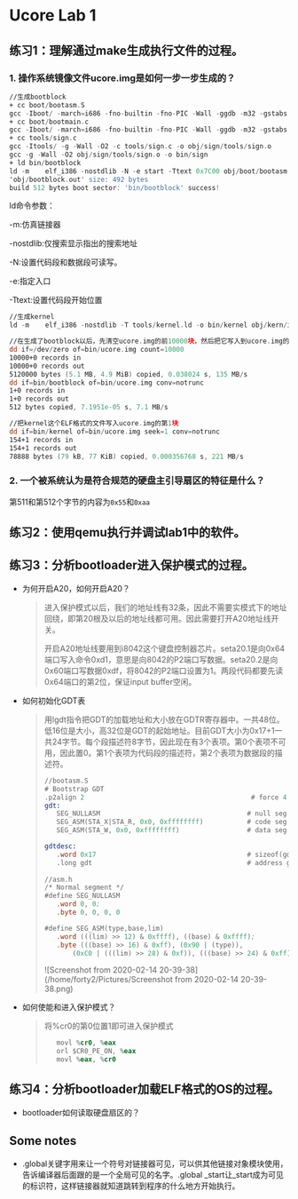 # Ucore Lab 1

## 练习1：理解通过make生成执行文件的过程。

### 1. 操作系统镜像文件ucore.img是如何一步一步生成的？

```asm
//生成bootblock
+ cc boot/bootasm.S
gcc -Iboot/ -march=i686 -fno-builtin -fno-PIC -Wall -ggdb -m32 -gstabs -nostdinc  -fno-stack-protector -Ilibs/ -Os -nostdinc -c boot/bootasm.S -o obj/boot/bootasm.o
+ cc boot/bootmain.c
gcc -Iboot/ -march=i686 -fno-builtin -fno-PIC -Wall -ggdb -m32 -gstabs -nostdinc  -fno-stack-protector -Ilibs/ -Os -nostdinc -c boot/bootmain.c -o obj/boot/bootmain.o
+ cc tools/sign.c
gcc -Itools/ -g -Wall -O2 -c tools/sign.c -o obj/sign/tools/sign.o
gcc -g -Wall -O2 obj/sign/tools/sign.o -o bin/sign
+ ld bin/bootblock
ld -m    elf_i386 -nostdlib -N -e start -Ttext 0x7C00 obj/boot/bootasm.o obj/boot/bootmain.o -o obj/bootblock.o
'obj/bootblock.out' size: 492 bytes
build 512 bytes boot sector: 'bin/bootblock' success!
```

ld命令参数：

-m:仿真链接器

-nostdlib:仅搜索显示指出的搜索地址

-N:设置代码段和数据段可读写。

-e:指定入口

-Ttext:设置代码段开始位置

```asm
//生成kernel
ld -m    elf_i386 -nostdlib -T tools/kernel.ld -o bin/kernel obj/kern/init/init.o obj/kern/libs/readline.o obj/kern/libs/stdio.o obj/kern/debug/kdebug.o obj/kern/debug/kmonitor.o obj/kern/debug/panic.o obj/kern/driver/clock.o obj/kern/driver/console.o obj/kern/driver/intr.o obj/kern/driver/picirq.o obj/kern/trap/trap.o obj/kern/trap/trapentry.o obj/kern/trap/vectors.o obj/kern/mm/pmm.o obj/libs/printfmt.o obj/libs/string.o
```

```asm
//在生成了bootblock以后，先清空ucore.img的前10000块，然后把它写入到ucore.img的第0块
dd if=/dev/zero of=bin/ucore.img count=10000
10000+0 records in
10000+0 records out
5120000 bytes (5.1 MB, 4.9 MiB) copied, 0.038024 s, 135 MB/s
dd if=bin/bootblock of=bin/ucore.img conv=notrunc
1+0 records in
1+0 records out
512 bytes copied, 7.1951e-05 s, 7.1 MB/s

//把kernel这个ELF格式的文件写入ucore.img的第1块
dd if=bin/kernel of=bin/ucore.img seek=1 conv=notrunc
154+1 records in
154+1 records out
78888 bytes (79 kB, 77 KiB) copied, 0.000356768 s, 221 MB/s
```

### 2. 一个被系统认为是符合规范的硬盘主引导扇区的特征是什么？

第511和第512个字节的内容为`0x55`和`0xaa`







## 练习2：使用qemu执行并调试lab1中的软件。



## 练习3：分析bootloader进入保护模式的过程。

- 为何开启A20，如何开启A20？

  >进入保护模式以后，我们的地址线有32条，因此不需要实模式下的地址回绕，即第20根及以后的地址线都可用。因此需要打开A20地址线开关。
  >
  >开启A20地址线要用到i8042这个键盘控制器芯片。seta20.1是向0x64端口写入命令0xd1，意思是向8042的P2端口写数据。seta20.2是向0x60端口写数据0xdf，将8042的P2端口设置为1。两段代码都要先读0x64端口的第2位，保证input buffer空闲。

- 如何初始化GDT表

  >用lgdt指令把GDT的加载地址和大小放在GDTR寄存器中。一共48位。低16位是大小，高32位是GDT的起始地址。目前GDT大小为0x17+1一共24字节。每个段描述符8字节，因此现在有3个表项。第0个表项不可用，因此置0。第1个表项为代码段的描述符，第2个表项为数据段的描述符。
  >
  >```asm
  >//bootasm.S
  ># Bootstrap GDT
  >.p2align 2                                          # force 4 byte alignment
  >gdt:
  >    SEG_NULLASM                                     # null seg
  >    SEG_ASM(STA_X|STA_R, 0x0, 0xffffffff)           # code seg for bootloader and kernel
  >    SEG_ASM(STA_W, 0x0, 0xffffffff)                 # data seg for bootloader and kernel
  >
  >gdtdesc:
  >    .word 0x17                                      # sizeof(gdt) - 1
  >    .long gdt                                       # address gdt
  >    
  >//asm.h
  >/* Normal segment */
  >#define SEG_NULLASM                                             \
  >    .word 0, 0;                                                 \
  >    .byte 0, 0, 0, 0
  >
  >#define SEG_ASM(type,base,lim)                                  \
  >    .word (((lim) >> 12) & 0xffff), ((base) & 0xffff);          \
  >    .byte (((base) >> 16) & 0xff), (0x90 | (type)),             \
  >        (0xC0 | (((lim) >> 28) & 0xf)), (((base) >> 24) & 0xff)
  >
  >```
  >
  >![Screenshot from 2020-02-14 20-39-38](/home/forty2/Pictures/Screenshot from 2020-02-14 20-39-38.png)

- 如何使能和进入保护模式？

   >将%cr0的第0位置1即可进入保护模式
   >
   >```asm
   >    movl %cr0, %eax
   >    orl $CR0_PE_ON, %eax
   >    movl %eax, %cr0
   >```

## 练习4：分析bootloader加载ELF格式的OS的过程。

- bootloader如何读取硬盘扇区的？



## Some notes

- .global关键字用来让一个符号对链接器可见，可以供其他链接对象模块使用，告诉编译器后面跟的是一个全局可见的名字。.global \_start让\_start成为可见的标识符，这样链接器就知道跳转到程序的什么地方开始执行。